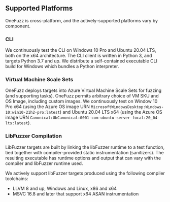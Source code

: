 ## Supported Platforms

OneFuzz is cross-platform, and the actively-supported platforms vary by component.

### CLI

We continuously test the CLI on Windows 10 Pro and Ubuntu 20.04 LTS, both on the
x64 architecture.  The CLI client is written in Python 3, and targets Python 3.7
and up.  We distribute a self-contained executable CLI build for Windows which 
bundles a Python interpreter.

### Virtual Machine Scale Sets

OneFuzz deploys targets into Azure Virtual Machine Scale Sets for fuzzing (and
supporting tasks).  OneFuzz permits arbitrary choice of VM SKU and OS Image,
including custom images.  We continuously test on Window 10 Pro x64 (using the 
Azure OS image URN `MicrosoftWindowsDesktop:Windows-10:win10-21h2-pro:latest`)
and Ubuntu 20.04 LTS x64 (using the Azure OS image URN 
`Canonical:UbCanonical:0001-com-ubuntu-server-focal:20_04-lts:latest`).

### LibFuzzer Compilation

LibFuzzer targets are built by linking the libFuzzer runtime to a test function,
tied together with compiler-provided static instrumentation (sanitizers).
The resulting executable has runtime options and output that can vary with
the compiler and libFuzzer runtime used.

We actively support libFuzzer targets produced using the following compiler
toolchains:

* LLVM 8 and up, Windows and Linux, x86 and x64
* MSVC 16.8 and later that support x64 ASAN instrumentation
